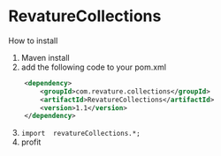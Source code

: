 # RevatureCollections
How to install 
1. Maven install
2. add the following code to your pom.xml
````xml
    <dependency>
        <groupId>com.revature.collections</groupId>
        <artifactId>RevatureCollections</artifactId>
        <version>1.1</version>
    </dependency>
````
3. ```import  revatureCollections.*;```
4. profit
